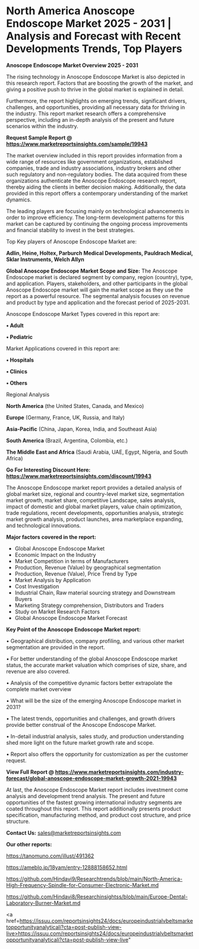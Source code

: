 # North America Anoscope Endoscope Market 2025 - 2031 | Analysis and Forecast with Recent Developments Trends, Top Players

<Strong> Anoscope Endoscope Market Overview 2025 - 2031</strong>

The rising technology in Anoscope Endoscope Market is also depicted in this research report. Factors that are boosting the growth of the market, and giving a positive push to thrive in the global market is explained in detail.

Furthermore, the report highlights on emerging trends, significant drivers, challenges, and opportunities, providing all necessary data for thriving in the industry. This report market research offers a comprehensive perspective, including an in-depth analysis of the present and future scenarios within the industry.

<strong>Request Sample Report @ <a href=https://www.marketreportsinsights.com/sample/19943>https://www.marketreportsinsights.com/sample/19943</a></strong>

The market overview included in this report provides information from a wide range of resources like government organizations, established companies, trade and industry associations, industry brokers and other such regulatory and non-regulatory bodies. The data acquired from these organizations authenticate the Anoscope Endoscope research report, thereby aiding the clients in better decision making. Additionally, the data provided in this report offers a contemporary understanding of the market dynamics.

The leading players are focusing mainly on technological advancements in order to improve efficiency. The long-term development patterns for this market can be captured by continuing the ongoing process improvements and financial stability to invest in the best strategies.

Top Key players of Anoscope Endoscope Market are:

<strong>Adlin, Heine, Holtex, Parburch Medical Developments, Pauldrach Medical, Sklar Instruments, Welch Allyn</strong>

<strong><b>Global Anoscope Endoscope Market Scope and Size:</b></strong>
The Anoscope Endoscope market is declared segment by company, region (country), type, and application. Players, stakeholders, and other participants in the global Anoscope Endoscope market will gain the market scope as they use the report as a powerful resource. The segmental analysis focuses on revenue and product by type and application and the forecast period of 2025-2031.

Anoscope Endoscope Market Types covered in this report are:

<strong>• Adult

• Pediatric</strong>

Market Applications covered in this report are:

<strong>• Hospitals

• Clinics

• Others</strong> 

Regional Analysis

<strong>North America</strong> (the United States, Canada, and Mexico)

<strong>Europe</strong> (Germany, France, UK, Russia, and Italy)

<strong>Asia-Pacific</strong> (China, Japan, Korea, India, and Southeast Asia)

<strong>South America</strong> (Brazil, Argentina, Colombia, etc.)

<strong>The Middle East and Africa</strong> (Saudi Arabia, UAE, Egypt, Nigeria, and South Africa)

<strong>Go For Interesting Discount Here: <a href=https://www.marketreportsinsights.com/discount/19943>https://www.marketreportsinsights.com/discount/19943</a></strong>

The Anoscope Endoscope market report provides a detailed analysis of global market size, regional and country-level market size, segmentation market growth, market share, competitive Landscape, sales analysis, impact of domestic and global market players, value chain optimization, trade regulations, recent developments, opportunities analysis, strategic market growth analysis, product launches, area marketplace expanding, and technological innovations.

<strong><b>Major factors covered in the report:</b></strong>
<ul>
  <li>Global Anoscope Endoscope Market </li>
  <li>Economic Impact on the Industry</li>
  <li>Market Competition in terms of Manufacturers</li>
  <li>Production, Revenue (Value) by geographical segmentation</li>
  <li>Production, Revenue (Value), Price Trend by Type</li>
  <li>Market Analysis by Application</li>
  <li>Cost Investigation</li>
  <li>Industrial Chain, Raw material sourcing strategy and Downstream Buyers</li>
  <li>Marketing Strategy comprehension, Distributors and Traders</li>
  <li>Study on Market Research Factors</li>
  <li>Global Anoscope Endoscope Market Forecast</li>
</ul>

<strong><b>Key Point of the Anoscope Endoscope Market report:</b></strong>

• Geographical distribution, company profiling, and various other market segmentation are provided in the report.

• For better understanding of the global Anoscope Endoscope market status, the accurate market valuation which comprises of size, share, and revenue are also covered.

• Analysis of the competitive dynamic factors better extrapolate the complete market overview

• What will be the size of the emerging Anoscope Endoscope market in 2031?

• The latest trends, opportunities and challenges, and growth drivers provide better construal of the Anoscope Endoscope Market.

• In-detail industrial analysis, sales study, and production understanding shed more light on the future market growth rate and scope.

• Report also offers the opportunity for customization as per the customer request.

<strong><b>View Full Report @ <a href=https://www.marketreportsinsights.com/industry-forecast/global-anoscope-endoscope-market-growth-2021-19943>https://www.marketreportsinsights.com/industry-forecast/global-anoscope-endoscope-market-growth-2021-19943</a></b></strong>


At last, the Anoscope Endoscope Market report includes investment come analysis and development trend analysis. The present and future opportunities of the fastest growing international industry segments are coated throughout this report. This report additionally presents product specification, manufacturing method, and product cost structure, and price structure.

<strong>Contact Us:</strong>
sales@marketreportsinsights.com

<strong>Our other reports:</strong>

<a href=https://tanomuno.com/illust/491362>https://tanomuno.com/illust/491362</a>

<a href=https://ameblo.jp/18yam/entry-12888158652.html>https://ameblo.jp/18yam/entry-12888158652.html</a>

<a href=https://github.com/Hindavi9/Researchtrends/blob/main/North-America-High-Frequency-Spindle-for-Consumer-Electronic-Market.md>https://github.com/Hindavi9/Researchtrends/blob/main/North-America-High-Frequency-Spindle-for-Consumer-Electronic-Market.md</a>

<a href=https://github.com/Hindavi8/Researchinsightss/blob/main/Europe-Dental-Laboratory-Burner-Market.md>https://github.com/Hindavi8/Researchinsightss/blob/main/Europe-Dental-Laboratory-Burner-Market.md</a>

<a href=https://issuu.com/reportsinsights24/docs/europeindustrialvbeltsmarketopportunityanalyticali?cta=post-publish-view-live>https://issuu.com/reportsinsights24/docs/europeindustrialvbeltsmarketopportunityanalyticali?cta=post-publish-view-live</a>"
